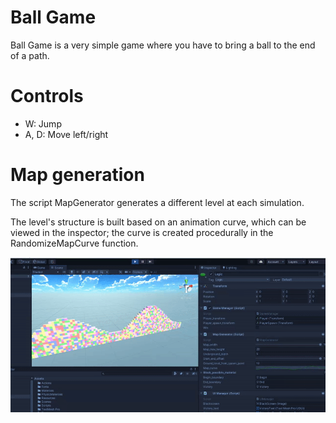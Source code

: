 # Ball Game
Ball Game is a very simple game where you have to bring a ball to the end of a path.

# Controls

- W: Jump
- A, D: Move left/right

# Map generation

The script MapGenerator generates a different level at each simulation. 

The level's structure is built based on an animation curve, which can be viewed in the inspector; the curve is 
created procedurally in the RandomizeMapCurve function.

![](demo.gif)